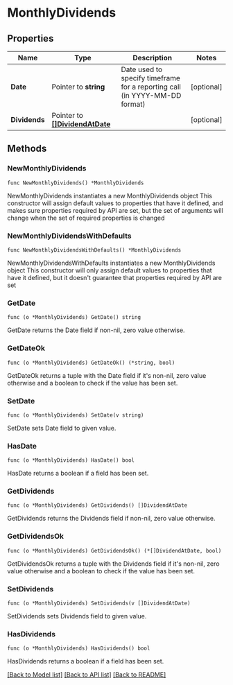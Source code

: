# MonthlyDividends

## Properties

Name | Type | Description | Notes
------------ | ------------- | ------------- | -------------
**Date** | Pointer to **string** | Date used to specify timeframe for a reporting call (in YYYY-MM-DD format) | [optional] 
**Dividends** | Pointer to [**[]DividendAtDate**](DividendAtDate.md) |  | [optional] 

## Methods

### NewMonthlyDividends

`func NewMonthlyDividends() *MonthlyDividends`

NewMonthlyDividends instantiates a new MonthlyDividends object
This constructor will assign default values to properties that have it defined,
and makes sure properties required by API are set, but the set of arguments
will change when the set of required properties is changed

### NewMonthlyDividendsWithDefaults

`func NewMonthlyDividendsWithDefaults() *MonthlyDividends`

NewMonthlyDividendsWithDefaults instantiates a new MonthlyDividends object
This constructor will only assign default values to properties that have it defined,
but it doesn't guarantee that properties required by API are set

### GetDate

`func (o *MonthlyDividends) GetDate() string`

GetDate returns the Date field if non-nil, zero value otherwise.

### GetDateOk

`func (o *MonthlyDividends) GetDateOk() (*string, bool)`

GetDateOk returns a tuple with the Date field if it's non-nil, zero value otherwise
and a boolean to check if the value has been set.

### SetDate

`func (o *MonthlyDividends) SetDate(v string)`

SetDate sets Date field to given value.

### HasDate

`func (o *MonthlyDividends) HasDate() bool`

HasDate returns a boolean if a field has been set.

### GetDividends

`func (o *MonthlyDividends) GetDividends() []DividendAtDate`

GetDividends returns the Dividends field if non-nil, zero value otherwise.

### GetDividendsOk

`func (o *MonthlyDividends) GetDividendsOk() (*[]DividendAtDate, bool)`

GetDividendsOk returns a tuple with the Dividends field if it's non-nil, zero value otherwise
and a boolean to check if the value has been set.

### SetDividends

`func (o *MonthlyDividends) SetDividends(v []DividendAtDate)`

SetDividends sets Dividends field to given value.

### HasDividends

`func (o *MonthlyDividends) HasDividends() bool`

HasDividends returns a boolean if a field has been set.


[[Back to Model list]](../README.md#documentation-for-models) [[Back to API list]](../README.md#documentation-for-api-endpoints) [[Back to README]](../README.md)


